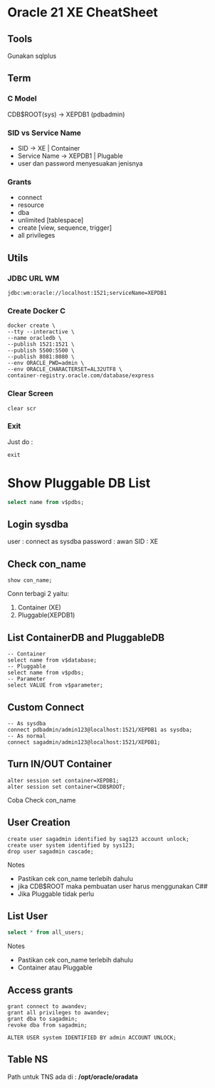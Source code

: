 # Oracle 21 XE CheatSheet

## Tools
Gunakan sqlplus

## Term
### C Model
CDB$ROOT(sys) -> XEPDB1 (pdbadmin)

### SID vs Service Name
- SID -> XE | Container
- Service Name -> XEPDB1 | Plugable
- user dan password menyesuakan jenisnya

### Grants
- connect
- resource
- dba
- unlimited [tablespace]
- create [view, sequence, trigger]
- all privileges

## Utils

### JDBC URL WM
```text
jdbc:wm:oracle://localhost:1521;serviceName=XEPDB1
```

### Create Docker C
```shell
docker create \
--tty --interactive \
--name oracledb \
--publish 1521:1521 \
--publish 5500:5500 \
--publish 8081:8080 \
--env ORACLE_PWD=admin \
--env ORACLE_CHARACTERSET=AL32UTF8 \
container-registry.oracle.com/database/express
```

### Clear Screen
```oraclesqlplus
clear scr
```
### Exit
Just do :
```oraclesqlplus
exit
```

# Show Pluggable DB List
```sql
select name from v$pdbs;
```

## Login sysdba
user : connect as sysdba
password : awan
SID : XE

## Check con_name
```oraclesqlplus
show con_name;
```
Conn terbagi 2 yaitu: 
1. Container (XE) 
2. Pluggable(XEPDB1)

## List ContainerDB and PluggableDB
```oraclesqlplus
-- Container 
select name from v$database;
-- Pluggable
select name from v$pdbs;
-- Parameter
select VALUE from v$parameter;

```

## Custom Connect
```oraclesqlplus
-- As sysdba
connect pdbadmin/admin123@localhost:1521/XEPDB1 as sysdba;
-- As normal
connect sagadmin/admin123@localhost:1521/XEPDB1;
```

## Turn IN/OUT Container
```oraclesqlplus
alter session set container=XEPDB1;
alter session set container=CDB$ROOT;
```
Coba Check con_name



## User Creation
```oraclesqlplus
create user sagadmin identified by sag123 account unlock;
create user system identified by sys123;
drop user sagadmin cascade;
```
Notes 
- Pastikan cek con_name terlebih dahulu
- jika CDB$ROOT maka pembuatan user harus menggunakan C##
- Jika Pluggable tidak perlu

## List User
```sql
select * from all_users;
```
Notes
- Pastikan cek con_name terlebih dahulu
- Container atau Pluggable

## Access grants
```oraclesqlplus
grant connect to awandev;
grant all privileges to awandev;
grant dba to sagadmin;
revoke dba from sagadmin;

ALTER USER system IDENTIFIED BY admin ACCOUNT UNLOCK;

```

## Table NS
Path untuk TNS ada di : **/opt/oracle/oradata**


